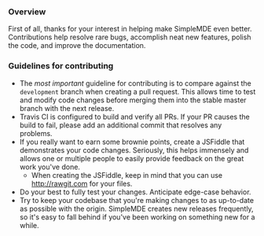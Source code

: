 ### Overview
First of all, thanks for your interest in helping make SimpleMDE even better. Contributions help resolve rare bugs, accomplish neat new features, polish the code, and improve the documentation.

### Guidelines for contributing
- The *most important* guideline for contributing is to compare against the `development` branch when creating a pull request. This allows time to test and modify code changes before merging them into the stable master branch with the next release.
- Travis CI is configured to build and verify all PRs. If your PR causes the build to fail, please add an additional commit that resolves any problems.
- If you really want to earn some brownie points, create a JSFiddle that demonstrates your code changes. Seriously, this helps immensely and allows one or multiple people to easily provide feedback on the great work you've done.
  - When creating the JSFiddle, keep in mind that you can use http://rawgit.com for your files.
- Do your best to fully test your changes. Anticipate edge-case behavior.
- Try to keep your codebase that you're making changes to as up-to-date as possible with the origin. SimpleMDE creates new releases frequently, so it's easy to fall behind if you've been working on something new for a while.
